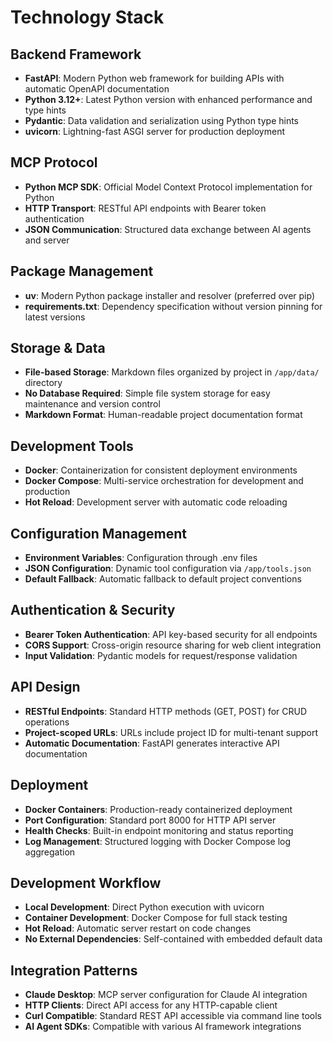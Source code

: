# Technology Stack

## Backend Framework
- **FastAPI**: Modern Python web framework for building APIs with automatic OpenAPI documentation
- **Python 3.12+**: Latest Python version with enhanced performance and type hints
- **Pydantic**: Data validation and serialization using Python type hints
- **uvicorn**: Lightning-fast ASGI server for production deployment

## MCP Protocol
- **Python MCP SDK**: Official Model Context Protocol implementation for Python
- **HTTP Transport**: RESTful API endpoints with Bearer token authentication
- **JSON Communication**: Structured data exchange between AI agents and server

## Package Management
- **uv**: Modern Python package installer and resolver (preferred over pip)
- **requirements.txt**: Dependency specification without version pinning for latest versions

## Storage & Data
- **File-based Storage**: Markdown files organized by project in `/app/data/` directory
- **No Database Required**: Simple file system storage for easy maintenance and version control
- **Markdown Format**: Human-readable project documentation format

## Development Tools
- **Docker**: Containerization for consistent deployment environments
- **Docker Compose**: Multi-service orchestration for development and production
- **Hot Reload**: Development server with automatic code reloading

## Configuration Management
- **Environment Variables**: Configuration through .env files
- **JSON Configuration**: Dynamic tool configuration via `/app/tools.json`
- **Default Fallback**: Automatic fallback to default project conventions

## Authentication & Security
- **Bearer Token Authentication**: API key-based security for all endpoints
- **CORS Support**: Cross-origin resource sharing for web client integration
- **Input Validation**: Pydantic models for request/response validation

## API Design
- **RESTful Endpoints**: Standard HTTP methods (GET, POST) for CRUD operations
- **Project-scoped URLs**: URLs include project ID for multi-tenant support
- **Automatic Documentation**: FastAPI generates interactive API documentation

## Deployment
- **Docker Containers**: Production-ready containerized deployment
- **Port Configuration**: Standard port 8000 for HTTP API server
- **Health Checks**: Built-in endpoint monitoring and status reporting
- **Log Management**: Structured logging with Docker Compose log aggregation

## Development Workflow
- **Local Development**: Direct Python execution with uvicorn
- **Container Development**: Docker Compose for full stack testing
- **Hot Reload**: Automatic server restart on code changes
- **No External Dependencies**: Self-contained with embedded default data

## Integration Patterns
- **Claude Desktop**: MCP server configuration for Claude AI integration
- **HTTP Clients**: Direct API access for any HTTP-capable client
- **Curl Compatible**: Standard REST API accessible via command line tools
- **AI Agent SDKs**: Compatible with various AI framework integrations